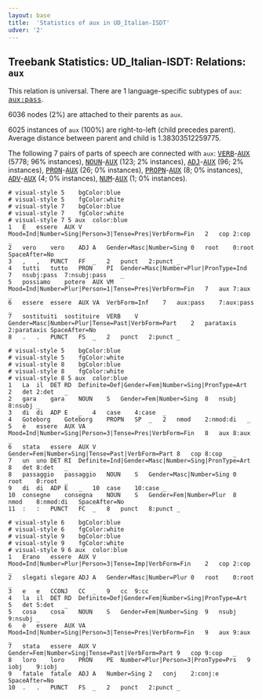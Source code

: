 ```yaml
---
layout: base
title:  'Statistics of aux in UD_Italian-ISDT'
udver: '2'
---
```


## Treebank Statistics: UD_Italian-ISDT: Relations: `aux`

This relation is universal.
There are 1 language-specific subtypes of `aux`: <tt><a href="it_isdt-dep-aux-pass.html">aux:pass</a></tt>.

6036 nodes (2%) are attached to their parents as `aux`.

6025 instances of `aux` (100%) are right-to-left (child precedes parent).
Average distance between parent and child is 1.38303512259775.

The following 7 pairs of parts of speech are connected with `aux`: <tt><a href="it_isdt-pos-VERB.html">VERB</a></tt>-<tt><a href="it_isdt-pos-AUX.html">AUX</a></tt> (5778; 96% instances), <tt><a href="it_isdt-pos-NOUN.html">NOUN</a></tt>-<tt><a href="it_isdt-pos-AUX.html">AUX</a></tt> (123; 2% instances), <tt><a href="it_isdt-pos-ADJ.html">ADJ</a></tt>-<tt><a href="it_isdt-pos-AUX.html">AUX</a></tt> (96; 2% instances), <tt><a href="it_isdt-pos-PRON.html">PRON</a></tt>-<tt><a href="it_isdt-pos-AUX.html">AUX</a></tt> (26; 0% instances), <tt><a href="it_isdt-pos-PROPN.html">PROPN</a></tt>-<tt><a href="it_isdt-pos-AUX.html">AUX</a></tt> (8; 0% instances), <tt><a href="it_isdt-pos-ADV.html">ADV</a></tt>-<tt><a href="it_isdt-pos-AUX.html">AUX</a></tt> (4; 0% instances), <tt><a href="it_isdt-pos-NUM.html">NUM</a></tt>-<tt><a href="it_isdt-pos-AUX.html">AUX</a></tt> (1; 0% instances).


~~~ conllu
# visual-style 5	bgColor:blue
# visual-style 5	fgColor:white
# visual-style 7	bgColor:blue
# visual-style 7	fgColor:white
# visual-style 7 5 aux	color:blue
1	È	essere	AUX	V	Mood=Ind|Number=Sing|Person=3|Tense=Pres|VerbForm=Fin	2	cop	2:cop	_
2	vero	vero	ADJ	A	Gender=Masc|Number=Sing	0	root	0:root	SpaceAfter=No
3	,	,	PUNCT	FF	_	2	punct	2:punct	_
4	tutti	tutto	PRON	PI	Gender=Masc|Number=Plur|PronType=Ind	7	nsubj:pass	7:nsubj:pass	_
5	possiamo	potere	AUX	VM	Mood=Ind|Number=Plur|Person=1|Tense=Pres|VerbForm=Fin	7	aux	7:aux	_
6	essere	essere	AUX	VA	VerbForm=Inf	7	aux:pass	7:aux:pass	_
7	sostituiti	sostituire	VERB	V	Gender=Masc|Number=Plur|Tense=Past|VerbForm=Part	2	parataxis	2:parataxis	SpaceAfter=No
8	.	.	PUNCT	FS	_	2	punct	2:punct	_

~~~


~~~ conllu
# visual-style 5	bgColor:blue
# visual-style 5	fgColor:white
# visual-style 8	bgColor:blue
# visual-style 8	fgColor:white
# visual-style 8 5 aux	color:blue
1	La	il	DET	RD	Definite=Def|Gender=Fem|Number=Sing|PronType=Art	2	det	2:det	_
2	gara	gara	NOUN	S	Gender=Fem|Number=Sing	8	nsubj	8:nsubj	_
3	di	di	ADP	E	_	4	case	4:case	_
4	Goteborg	Goteborg	PROPN	SP	_	2	nmod	2:nmod:di	_
5	è	essere	AUX	VA	Mood=Ind|Number=Sing|Person=3|Tense=Pres|VerbForm=Fin	8	aux	8:aux	_
6	stata	essere	AUX	V	Gender=Fem|Number=Sing|Tense=Past|VerbForm=Part	8	cop	8:cop	_
7	un	uno	DET	RI	Definite=Ind|Gender=Masc|Number=Sing|PronType=Art	8	det	8:det	_
8	passaggio	passaggio	NOUN	S	Gender=Masc|Number=Sing	0	root	0:root	_
9	di	di	ADP	E	_	10	case	10:case	_
10	consegne	consegna	NOUN	S	Gender=Fem|Number=Plur	8	nmod	8:nmod:di	SpaceAfter=No
11	:	:	PUNCT	FC	_	8	punct	8:punct	_

~~~


~~~ conllu
# visual-style 6	bgColor:blue
# visual-style 6	fgColor:white
# visual-style 9	bgColor:blue
# visual-style 9	fgColor:white
# visual-style 9 6 aux	color:blue
1	Erano	essere	AUX	V	Mood=Ind|Number=Plur|Person=3|Tense=Imp|VerbForm=Fin	2	cop	2:cop	_
2	slegati	slegare	ADJ	A	Gender=Masc|Number=Plur	0	root	0:root	_
3	e	e	CCONJ	CC	_	9	cc	9:cc	_
4	la	il	DET	RD	Definite=Def|Gender=Fem|Number=Sing|PronType=Art	5	det	5:det	_
5	cosa	cosa	NOUN	S	Gender=Fem|Number=Sing	9	nsubj	9:nsubj	_
6	è	essere	AUX	VA	Mood=Ind|Number=Sing|Person=3|Tense=Pres|VerbForm=Fin	9	aux	9:aux	_
7	stata	essere	AUX	V	Gender=Fem|Number=Sing|Tense=Past|VerbForm=Part	9	cop	9:cop	_
8	loro	loro	PRON	PE	Number=Plur|Person=3|PronType=Prs	9	iobj	9:iobj	_
9	fatale	fatale	ADJ	A	Number=Sing	2	conj	2:conj:e	SpaceAfter=No
10	.	.	PUNCT	FS	_	2	punct	2:punct	_

~~~



